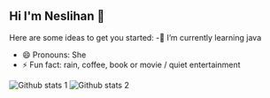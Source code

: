 ## Hi I'm Neslihan 👋


Here are some ideas to get you started:
-🌱 I’m currently learning java
- 😄 Pronouns: She
- ⚡ Fun fact: rain, coffee, book or movie / quiet entertainment


<!-- - 🔭 I’m currently working on ...
- 👯 I’m looking to collabo rate on ...
- 🤔 I’m looking for help with ...
- 💬 Ask me about ...
- 📫 How to reach me: ...
  -->
  
![Github stats 1](https://github-readme-stats.vercel.app/api?username=kullanıcıadınız&show_icons=true&theme=gradient) 
![Github stats 2](https://github-readme-stats.vercel.app/api?username=kullanıcıadınız&show_icons=true&theme=radical)

